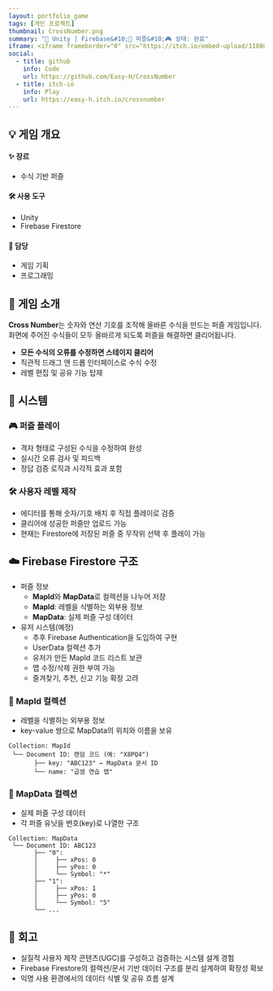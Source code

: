 ```yaml
---
layout: portfolio_game
tags: [개인 프로젝트]
thumbnail: CrossNumber.png
summary: "🔧 Unity | Firebase&#10;🌟 퍼즐&#10;🎮 상태: 완료"
iframe: <iframe frameborder="0" src="https://itch.io/embed-upload/11880307?color=333333" allow="autoplay; fullscreen" width="300" height="470"><a href="https://easy-h.itch.io/crossnumber">Play Cross Number on itch.io</a></iframe>
social:
  - title: github
    info: Code
    url: https://github.com/Easy-H/CrossNumber
  - title: itch-io
    info: Play
    url: https://easy-h.itch.io/crossnumber
---
```


<!-- card: 개요 -->

## 💡 게임 개요

#### ✨ 장르
- 수식 기반 퍼즐

#### 🛠 사용 도구
- Unity
- Firebase Firestore

#### 👤 담당
- 게임 기획
- 프로그래밍

<!-- card: 개요 -->
## 📖 게임 소개
**Cross Number**는 숫자와 연산 기호를 조작해 올바른 수식을 만드는 퍼즐 게임입니다.  
화면에 주어진 수식들이 모두 올바르게 되도록 퍼즐을 해결하면 클리어됩니다.

- **모든 수식의 오류를 수정하면 스테이지 클리어**
- 직관적 드래그 앤 드롭 인터페이스로 수식 수정
- 레벨 편집 및 공유 기능 탑재

<!-- card: 시스템 -->
## 🧩 시스템

### 🎮 퍼즐 플레이

- 격자 형태로 구성된 수식을 수정하여 완성
- 실시간 오류 검사 및 피드백
- 정답 검증 로직과 시각적 효과 포함

### 🛠 사용자 레벨 제작

- 에디터를 통해 숫자/기호 배치 후 직접 플레이로 검증
- 클리어에 성공한 퍼즐만 업로드 가능
- 현재는 Firestore에 저장된 퍼즐 중 무작위 선택 후 플레이 가능

<!-- card: 데이터 구조 -->
## ☁️ Firebase Firestore 구조

- 퍼즐 정보
  - **MapId**와 **MapData**로 컬렉션을 나누어 저장
  - **MapId**: 레벨을 식별하는 외부용 정보
  - **MapData**: 실제 퍼즐 구성 데이터
- 유저 시스템(예정)
  - 추후 Firebase Authentication을 도입하여 구현
  - UserData 컬렉션 추가
  - 유저가 만든 MapId 코드 리스트 보관
  - 맵 수정/삭제 권한 부여 가능
  - 즐겨찾기, 추천, 신고 기능 확장 고려

<!-- card: 데이터 구조 -->

### 📁 MapId 컬렉션
- 레벨을 식별하는 외부용 정보
- key-value 쌍으로 MapData의 위치와 이름을 보유

```plaintext
Collection: MapId
 └── Document ID: 랜덤 코드 (예: "X8PQ4")
       ├── key: "ABC123" ← MapData 문서 ID
       └── name: "곱셈 연습 맵"
```

<!-- card: 데이터 구조 -->
### 📁 MapData 컬렉션
- 실제 퍼즐 구성 데이터
- 각 퍼즐 유닛을 번호(key)로 나열한 구조
```plaintext
Collection: MapData
 └── Document ID: ABC123
       ├── "0":
       │     ├── xPos: 0
       │     ├── yPos: 0
       │     └── Symbol: "*"
       ├── "1":
       │     ├── xPos: 1
       │     ├── yPos: 0
       │     └── Symbol: "5"
       └── ...
```

<!-- card: 회고 -->
## 🌱 회고
- 실질적 사용자 제작 콘텐츠(UGC)를 구성하고 검증하는 시스템 설계 경험
- Firebase Firestore의 컬렉션/문서 기반 데이터 구조를 분리 설계하여 확장성 확보
- 익명 사용 환경에서의 데이터 식별 및 공유 흐름 설계